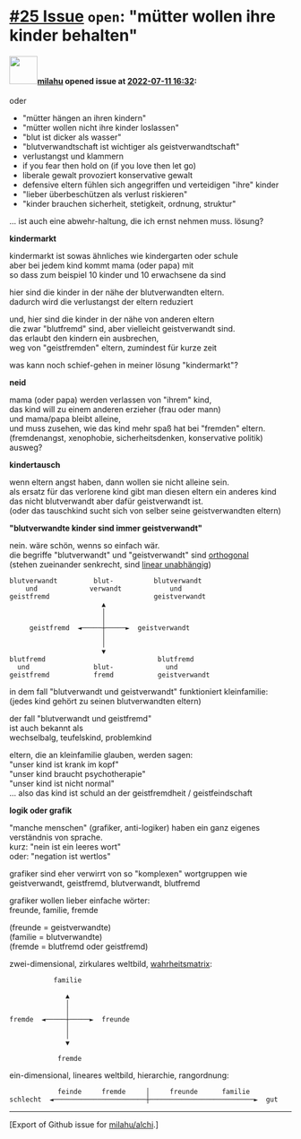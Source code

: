 # [\#25 Issue](https://github.com/milahu/alchi/issues/25) `open`: "mütter wollen ihre kinder behalten"

#### <img src="https://avatars.githubusercontent.com/u/12958815?v=4" width="50">[milahu](https://github.com/milahu) opened issue at [2022-07-11 16:32](https://github.com/milahu/alchi/issues/25):

oder

-   "mütter hängen an ihren kindern"
-   "mütter wollen nicht ihre kinder loslassen"
-   "blut ist dicker als wasser"
-   "blutverwandtschaft ist wichtiger als geistverwandtschaft"
-   verlustangst und klammern
-   if you fear then hold on (if you love then let go)
-   liberale gewalt provoziert konservative gewalt
-   defensive eltern fühlen sich angegriffen und verteidigen "ihre"
    kinder
-   "lieber überbeschützen als verlust riskieren"
-   "kinder brauchen sicherheit, stetigkeit, ordnung, struktur"

... ist auch eine abwehr-haltung, die ich ernst nehmen muss. lösung?

**kindermarkt**

kindermarkt ist sowas ähnliches wie kindergarten oder schule  
aber bei jedem kind kommt mama (oder papa) mit  
so dass zum beispiel 10 kinder und 10 erwachsene da sind

hier sind die kinder in der nähe der blutverwandten eltern.  
dadurch wird die verlustangst der eltern reduziert

und, hier sind die kinder in der nähe von anderen eltern  
die zwar "blutfremd" sind, aber vielleicht geistverwandt sind.  
das erlaubt den kindern ein ausbrechen,  
weg von "geistfremden" eltern, zumindest für kurze zeit

was kann noch schief-gehen in meiner lösung "kindermarkt"?

**neid**

mama (oder papa) werden verlassen von "ihrem" kind,  
das kind will zu einem anderen erzieher (frau oder mann)  
und mama/papa bleibt alleine,  
und muss zusehen, wie das kind mehr spaß hat bei "fremden" eltern.  
(fremdenangst, xenophobie, sicherheitsdenken, konservative politik)  
ausweg?

**kindertausch**

wenn eltern angst haben, dann wollen sie nicht alleine sein.  
als ersatz für das verlorene kind gibt man diesen eltern ein anderes
kind  
das nicht blutverwandt aber dafür geistverwandt ist.  
(oder das tauschkind sucht sich von selber seine geistverwandten eltern)

**"blutverwandte kinder sind immer geistverwandt"**

nein. wäre schön, wenns so einfach wär.  
die begriffe "blutverwandt" und "geistverwandt" sind
[orthogonal](https://de.wikipedia.org/wiki/Orthogonalit%C3%A4t)  
(stehen zueinander senkrecht, sind [linear
unabhängig](https://de.wikipedia.org/wiki/Lineare_Unabh%C3%A4ngigkeit))

    blutverwandt         blut-          blutverwandt
        und             verwandt            und
    geistfremd                          geistverwandt
                           ▲
                           │
                           │
         geistfremd  ◄─────┼─────►  geistverwandt
                           │
                           │
                           ▼
    blutfremd                            blutfremd
      und                blut-             und
    geistfremd           fremd           geistverwandt

in dem fall "blutverwandt und geistverwandt" funktioniert
kleinfamilie:  
(jedes kind gehört zu seinen blutverwandten eltern)

der fall "blutverwandt und geistfremd"  
ist auch bekannt als  
wechselbalg, teufelskind, problemkind

eltern, die an kleinfamilie glauben, werden sagen:  
"unser kind ist krank im kopf"  
"unser kind braucht psychotherapie"  
"unser kind ist nicht normal"  
... also das kind ist schuld an der geistfremdheit / geistfeindschaft

**logik oder grafik**

"manche menschen" (grafiker, anti-logiker) haben ein ganz eigenes
verständnis von sprache.  
kurz: "nein ist ein leeres wort"  
oder: "negation ist wertlos"

grafiker sind eher verwirrt von so "komplexen" wortgruppen wie  
geistverwandt, geistfremd, blutverwandt, blutfremd

grafiker wollen lieber einfache wörter:  
freunde, familie, fremde

(freunde = geistverwandte)  
(familie = blutverwandte)  
(fremde = blutfremd oder geistfremd)

zwei-dimensional, zirkulares weltbild,
[wahrheitsmatrix](https://de.wikipedia.org/wiki/Wahrheitstabelle):

               familie

                  ▲
                  │
                  │
    fremde  ◄─────┼─────►  freunde
                  │
                  │
                  ▼

                fremde

ein-dimensional, lineares weltbild, hierarchie, rangordnung:

                feinde     fremde     │     freunde      familie
    schlecht  ◄───────────────────────┼──────────────────────────►  gut

------------------------------------------------------------------------

\[Export of Github issue for
[milahu/alchi](https://github.com/milahu/alchi).\]
